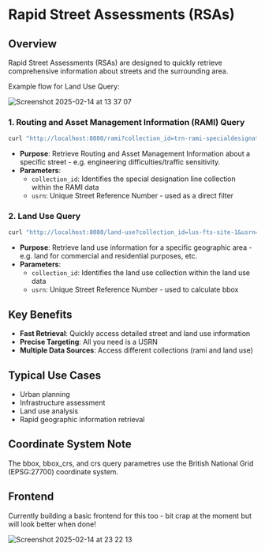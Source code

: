 # Rapid Street Assessments (RSAs)

## Overview

Rapid Street Assessments (RSAs) are designed to quickly retrieve comprehensive information about streets and the surrounding area.

Example flow for Land Use Query:

![Screenshot 2025-02-14 at 13 37 07](https://github.com/user-attachments/assets/7d05f8f4-cb00-490d-ab88-926bec951c69)

### 1. Routing and Asset Management Information (RAMI) Query

```bash
curl "http://localhost:8080/rami?collection_id=trn-rami-specialdesignationline-1&usrn=8100239"
```

- **Purpose**: Retrieve Routing and Asset Management Information about a specific street - e.g. engineering difficulties/traffic sensitivity.
- **Parameters**:
  - `collection_id`: Identifies the special designation line collection within the RAMI data
  - `usrn`: Unique Street Reference Number - used as a direct filter

### 2. Land Use Query

```bash
curl "http://localhost:8080/land-use?collection_id=lus-fts-site-1&usrn=11720125"
```

- **Purpose**: Retrieve land use information for a specific geographic area - e.g. land for commercial and residential purposes, etc.
- **Parameters**:
  - `collection_id`: Identifies the land use collection within the land use data
  - `usrn`: Unique Street Reference Number - used to calculate bbox

## Key Benefits

- **Fast Retrieval**: Quickly access detailed street and land use information
- **Precise Targeting**: All you need is a USRN
- **Multiple Data Sources**: Access different collections (rami and land use)

## Typical Use Cases

- Urban planning
- Infrastructure assessment
- Land use analysis
- Rapid geographic information retrieval

## Coordinate System Note

The bbox, bbox_crs, and crs query parametres use the British National Grid (EPSG:27700) coordinate system.

## Frontend 

Currently building a basic frontend for this too - bit crap at the moment but will look better when done!

![Screenshot 2025-02-14 at 23 22 13](https://github.com/user-attachments/assets/74a9b63f-c64c-4b77-8e82-8f611146c243)


